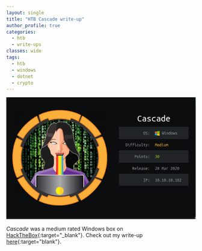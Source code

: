 ```yaml
---
layout: single
title: "HTB Cascade write-up"
author_profile: true
categories: 
  - htb
  - write-ups
classes: wide
tags:
  - htb
  - windows
  - dotnet
  - crypto
---
```


![Cascade on HTB](/assets/images/cascade_info.png)

*Cascade* was a medium rated Windows box on [HackTheBox](https://www.hackthebox.eu/){:target="_blank"}. Check out my write-up [here](https://github.com/Muemmelmoehre/write-ups/blob/master/cascade.pdf){:target="blank"}.
